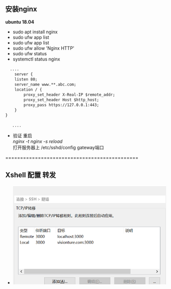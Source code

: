 ## 安装nginx 
__ubuntu 18.04__

- sudo apt install nginx
- sudo ufw app list
- sudo ufw app list
- sudo ufw allow 'Nginx HTTP'
- sudo ufw status
- systemctl status nginx
```
  ....
    server {
    listen 80;
    server_name www.**.abc.com;
    location / {
        proxy_set_header X-Real-IP $remote_addr;
        proxy_set_header Host $http_host;
        proxy_pass https://127.0.0.1:443;
    }
}
 
   ....

```
- 验证 重启  
*nginx -t nginx -s reload*  
打开服务器上 /etc/sshd/config gateway端口

=============================================
## Xshell 配置 转发

- ![alt 属性文本](./images/ssh.png)

